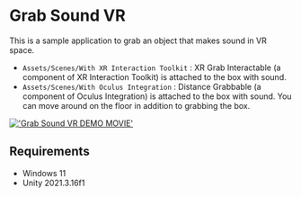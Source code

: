 # Grab Sound VR
This is a sample application to grab an object that makes sound in VR space.
- `Assets/Scenes/With XR Interaction Toolkit` : XR Grab Interactable (a component of XR Interaction Toolkit) is attached to the box with sound.
- `Assets/Scenes/With Oculus Integration` : Distance Grabbable (a component of Oculus Integration) is attached to the box with sound. You can move around on the floor in addition to grabbing the box.

[!['Grab Sound VR DEMO MOVIE'](https://user-images.githubusercontent.com/63796528/217557309-5202b08b-3564-4bd9-9403-a74de4fc1ee9.png)](https://youtube.com/shorts/yAViH2KTwr4?feature=share)

## Requirements
- Windows 11
- Unity 2021.3.16f1
